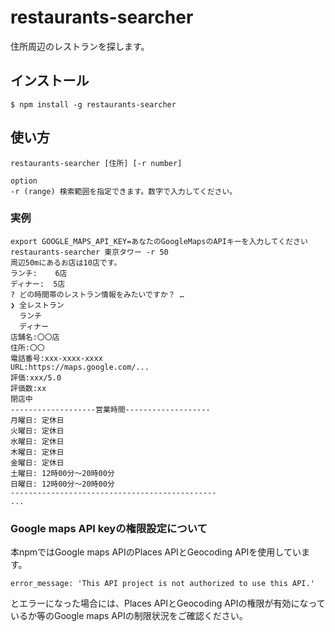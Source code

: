 # restaurants-searcher
住所周辺のレストランを探します。

## インストール

```
$ npm install -g restaurants-searcher
```

## 使い方

```
restaurants-searcher [住所] [-r number]

option
-r (range) 検索範囲を指定できます。数字で入力してください。
```

### 実例

```
export GOOGLE_MAPS_API_KEY=あなたのGoogleMapsのAPIキーを入力してください
restaurants-searcher 東京タワー -r 50
周辺50mにあるお店は10店です。
ランチ:    6店
ディナー:  5店
? どの時間帯のレストラン情報をみたいですか？ …
❯ 全レストラン
  ランチ
  ディナー
店舗名:〇〇店
住所:〇〇
電話番号:xxx-xxxx-xxxx
URL:https://maps.google.com/...
評価:xxx/5.0
評価数:xx
閉店中
-------------------営業時間-------------------
月曜日: 定休日
火曜日: 定休日
水曜日: 定休日
木曜日: 定休日
金曜日: 定休日
土曜日: 12時00分～20時00分
日曜日: 12時00分～20時00分
----------------------------------------------
...
```
### Google maps API keyの権限設定について
本npmではGoogle maps APIのPlaces APIとGeocoding APIを使用しています。
~~~
error_message: 'This API project is not authorized to use this API.'
~~~
とエラーになった場合には、Places APIとGeocoding APIの権限が有効になっているか等のGoogle maps APIの制限状況をご確認ください。


